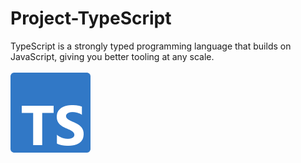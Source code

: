 # Project-TypeScript
TypeScript is a strongly typed programming language that builds on JavaScript, giving you better tooling at any scale.<br>
<br>
<img src="typescript-design-assets/ts-logo-128.png">
